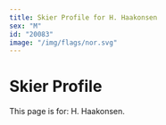 ```yaml
---
title: Skier Profile for H. Haakonsen
sex: "M"
id: "20083"
image: "/img/flags/nor.svg" 
---
```


# Skier Profile

This page is for: H. Haakonsen.
    